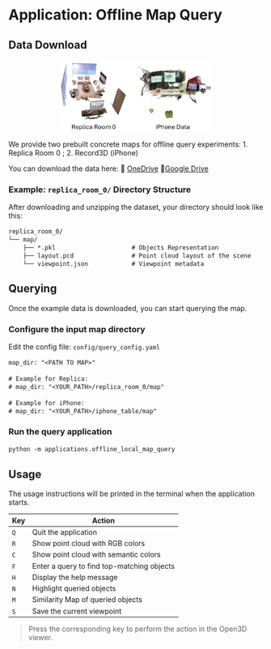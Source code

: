 # Application: Offline Map Query

## Data Download
<p align="center">
    <img src="../image/app_query_scenes.jpg" width="60%">
</p>

We provide two prebuilt concrete maps for offline query experiments: 1. Replica Room 0 ; 2. Record3D (iPhone)

You can download the data here:
🔗 [OneDrive](https://hkustgz-my.sharepoint.com/:f:/g/personal/jjiang127_connect_hkust-gz_edu_cn/Eg4WTY_fC3tBkeiv2vU7dc4BUGEVGjQu5FGhWk_ZlNJ3tQ?e=hVRkgY)
🔗[Google Drive](https://drive.google.com/drive/folders/1y5ZCd5cvIUKR7XAS_5m7KCeLaKZEv7ok?usp=sharing)


### Example: `replica_room_0/` Directory Structure
After downloading and unzipping the dataset, your directory should look like this:
```
replica_room_0/
└── map/
    ├── *.pkl                     # Objects Representation
    ├── layout.pcd                # Point cloud layout of the scene
    └── viewpoint.json            # Viewpoint metadata
```

## Querying
Once the example data is downloaded, you can start querying the map.
### Configure the input map directory
Edit the config file: `config/query_config.yaml`
```
map_dir: "<PATH TO MAP>"

# Example for Replica:
# map_dir: "<YOUR_PATH>/replica_room_0/map"

# Example for iPhone:
# map_dir: "<YOUR_PATH>/iphone_table/map"
```
### Run the query application

```
python -m applications.offline_local_map_query
```

## Usage
The usage instructions will be printed in the terminal when the application starts.

| Key | Action                                     |
| --- | ------------------------------------------ |
| `Q` | Quit the application                       |
| `R` | Show point cloud with RGB colors           |
| `C` | Show point cloud with semantic colors      |
| `F` | Enter a query to find top-matching objects |
| `H` | Display the help message                   |
| `N` | Highlight queried objects                  |
| `M` | Similarity Map of queried objects          |
| `S` | Save the current viewpoint                 |

> Press the corresponding key to perform the action in the Open3D viewer.